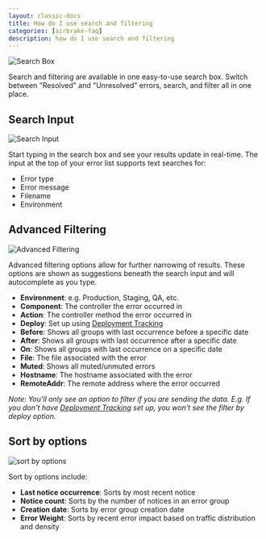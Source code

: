 ```yaml
---
layout: classic-docs
title: How do I use search and filtering
categories: [airbrake-faq]
description: how do I use search and filtering
---
```

![Search Box](/docs/assets/img/docs/airbrake/search_box.png)

Search and filtering are available in one easy-to-use search box. Switch between "Resolved" and "Unresolved" errors, search, and filter all in one place.

## Search Input

![Search Input](/docs/assets/img/docs/airbrake/search_input.png)

Start typing in the search box and see your results update in real-time. The input at the top of your error list supports text searches for:

- Error type
- Error message
- Filename
- Environment

## Advanced Filtering

![Advanced Filtering](/docs/assets/img/docs/airbrake/advanced_filtering.png)

Advanced filtering options allow for further narrowing of results. These options are shown as suggestions beneath the search input and will autocomplete as you type.

- **Environment**: e.g. Production, Staging, QA, etc.
- **Component**: The controller the error occurred in
- **Action**: The controller method the error occurred in
- **Deploy**: Set up using [Deployment Tracking](/docs/deploy-tracking)
- **Before**: Shows all groups with last occurrence before a specific date
- **After**: Shows all groups with last occurrence after a specific date
- **On**: Shows all groups with last occurrence on a specific date
- **File**: The file associated with the error
- **Muted**: Shows all muted/unmuted errors
- **Hostname**: The hostname associated with the error
- **RemoteAddr**: The remote address where the error occurred

*Note: You'll only see an option to filter if you are sending the data. E.g. If you don't have [Deployment Tracking](/docs/deploy-tracking) set up, you won't see the filter by deploy option.*

## Sort by options
![sort by options](/docs/assets/img/docs/airbrake/sort_options.png)

Sort by options include:

- **Last notice occurrence**: Sorts by most recent notice
- **Notice count**: Sorts by the number of notices in an error group
- **Creation date**: Sorts by error group creation date
- **Error Weight**: Sorts by recent error impact based on traffic distribution and density
